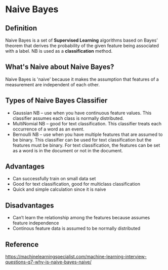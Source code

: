# Naive Bayes

## Definition

Naive Bayes is a set of <strong>Supervised Learning</strong> algorithms based on Bayes’ theorem that derives the probability of the given feature being associated with a label. NB is used as a <strong>classification</strong> method. 

## What's Naive about Naive Bayes?

Naive Bayes is 'naive' because it makes the assumption that features of a measurement are independent of each other.


## Types of Naive Bayes Classifier

* Gaussian NB – use when you have continuous feature values.  This classifier assumes each class is normally distributed.
* MultiNomial NB – good for text classification.  This classifier treats each occurrence of a word as an event.
* Bernoulli NB – use when you have multiple features that are assumed to be binary.  This classifier can be used for text classification but the features must be binary.  For text classification, the features can be set as a word is in the document or not in the document.

## Advantages

* Can successfully train on small data set
* Good for text classification, good for multiclass classification
* Quick and simple calculation since it is naive

## Disadvantages

* Can’t learn the relationship among the features because assumes feature independence
* Continous feature data is assumed to be normally distributed

## Reference

https://machinelearningspecialist.com/machine-learning-interview-questions-q7-why-is-naive-bayes-naive/



